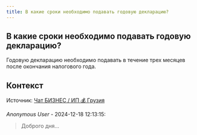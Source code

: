 ```yaml
---
title: В какие сроки необходимо подавать годовую декларацию?
---
```


## В какие сроки необходимо подавать годовую декларацию?

Годовую декларацию необходимо подавать в течение трех месяцев после окончания налогового года.

## Контекст

Источник: [Чат БИЗНЕС / ИП 💰 Грузия](https://t.me/ip_ge)

_Anonymous User_ - 2024-12-18 12:13:15:

> Доброго дня...
